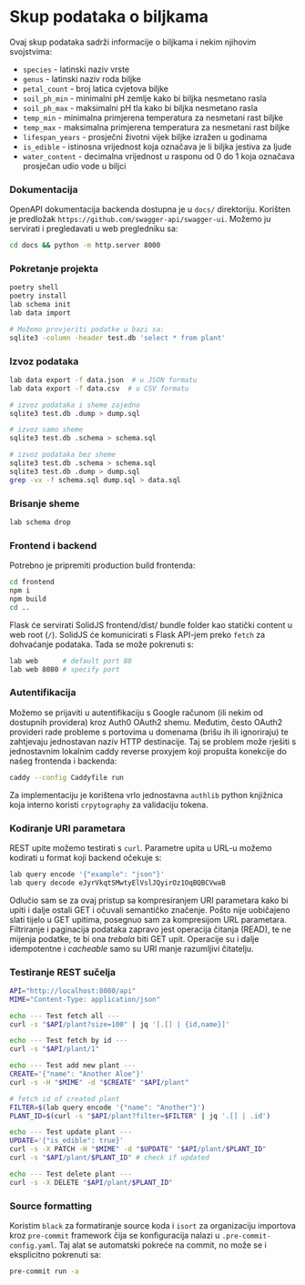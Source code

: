 # Skup podataka o biljkama
Ovaj skup podataka sadrži informacije o biljkama i nekim njihovim svojstvima:
- `species` - latinski naziv vrste
- `genus` - latinski naziv roda biljke
- `petal_count` - broj latica cvjetova biljke
- `soil_ph_min` - minimalni pH zemlje kako bi biljka nesmetano rasla
- `soil_ph_max` - maksimalni pH tla kako bi biljka nesmetano rasla
- `temp_min` - minimalna primjerena temperatura za nesmetani rast biljke
- `temp_max` - maksimalna primjerena temperatura za nesmetani rast biljke
- `lifespan_years` - prosječni životni vijek biljke izražen u godinama
- `is_edible` - istinosna vrijednost koja označava je li biljka jestiva za ljude
- `water_content` - decimalna vrijednost u rasponu od 0 do 1 koja označava prosječan udio vode u biljci

### Dokumentacija
OpenAPI dokumentacija backenda dostupna je u `docs/` direktoriju.
Korišten je predložak `https://github.com/swagger-api/swagger-ui`.
Možemo ju servirati i pregledavati u web pregledniku sa:
```bash
cd docs && python -m http.server 8000
```


### Pokretanje projekta
```bash
poetry shell
poetry install
lab schema init
lab data import

# Možemo provjeriti podatke u bazi sa:
sqlite3 -column -header test.db 'select * from plant'
```

### Izvoz podataka
```bash
lab data export -f data.json  # u JSON formatu
lab data export -f data.csv  # u CSV formatu

# izvoz podataka i sheme zajedno
sqlite3 test.db .dump > dump.sql

# izvoz samo sheme
sqlite3 test.db .schema > schema.sql

# izvoz podataka bez sheme
sqlite3 test.db .schema > schema.sql
sqlite3 test.db .dump > dump.sql
grep -vx -f schema.sql dump.sql > data.sql
```

### Brisanje sheme
```bash
lab schema drop
```

### Frontend i backend
Potrebno je pripremiti production build frontenda:
```bash
cd frontend
npm i
npm build
cd ..
```

Flask će servirati SolidJS frontend/dist/ bundle folder kao statički content u web root (`/`). SolidJS će komunicirati s Flask API-jem preko `fetch` za dohvaćanje podataka.
Tada se može pokrenuti s:
```bash
lab web      # default port 80
lab web 8080 # specify port
```

### Autentifikacija
Možemo se prijaviti u autentifikaciju s Google računom (ili nekim od dostupnih providera)
kroz Auth0 OAuth2 shemu. Međutim, često OAuth2 provideri rade probleme s
portovima u domenama (brišu ih ili ignoriraju) te zahtjevaju jednostavan
naziv HTTP destinacije. Taj se problem može rješiti s jednostavnim lokalnim
caddy reverse proxyjem koji propušta konekcije do našeg frontenda i backenda:
```bash
caddy --config Caddyfile run
```
Za implementaciju je korištena vrlo jednostavna `authlib` python knjižnica koja
interno koristi `crpytography` za validaciju tokena.

### Kodiranje URI parametara
REST upite možemo testirati s `curl`. Parametre upita u URL-u
možemo kodirati u format koji backend očekuje s:
```bash
lab query encode '{"example": "json"}'
lab query decode eJyrVkqtSMwtyElVslJQyirOz1OqBQBCVwaB
```
Odlučio sam se za ovaj pristup sa kompresiranjem URI parametara
kako bi upiti i dalje ostali GET i očuvali semantičko značenje.
Pošto nije uobičajeno slati tijelo u GET upitima,
posegnuo sam za kompresijom URL parametara.
Filtriranje i paginacija podataka zapravo jest operacija čitanja (READ),
te ne mijenja podatke, te bi ona _trebala_ biti GET upit.
Operacije su i dalje idempotentne i _cacheable_
samo su URI manje razumljivi čitatelju.

### Testiranje REST sučelja
```bash
API="http://localhost:8080/api"
MIME="Content-Type: application/json"

echo --- Test fetch all ---
curl -s "$API/plant?size=100" | jq '[.[] | {id,name}]'

echo --- Test fetch by id ---
curl -s "$API/plant/1"

echo --- Test add new plant ---
CREATE='{"name": "Another Aloe"}'
curl -s -H "$MIME" -d "$CREATE" "$API/plant"

# fetch id of created plant
FILTER=$(lab query encode '{"name": "Another"}')
PLANT_ID=$(curl -s "$API/plant?filter=$FILTER" | jq '.[] | .id')

echo --- Test update plant ---
UPDATE='{"is_edible": true}'
curl -s -X PATCH -H "$MIME" -d "$UPDATE" "$API/plant/$PLANT_ID"
curl -s "$API/plant/$PLANT_ID" # check if updated

echo --- Test delete plant ---
curl -s -X DELETE "$API/plant/$PLANT_ID"
```

### Source formatting
Koristim `black` za formatiranje source koda i `isort`
za organizaciju importova kroz `pre-commit` framework
čija se konfiguracija nalazi u `.pre-commit-config.yaml`.
Taj alat se automatski pokreće na commit, no može se i
eksplicitno pokrenuti sa:
```bash
pre-commit run -a
```

